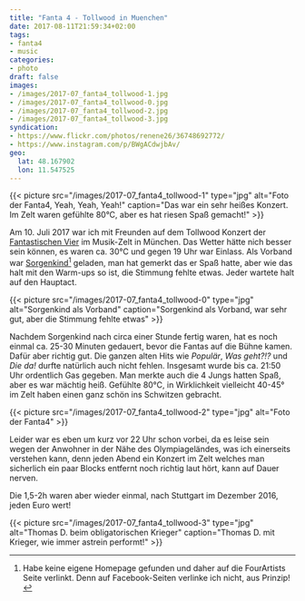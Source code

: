 ```yaml
---
title: "Fanta 4 - Tollwood in Muenchen"
date: 2017-08-11T21:59:34+02:00
tags:
- fanta4
- music
categories:
- photo
draft: false
images:
- /images/2017-07_fanta4_tollwood-1.jpg
- /images/2017-07_fanta4_tollwood-0.jpg
- /images/2017-07_fanta4_tollwood-2.jpg
- /images/2017-07_fanta4_tollwood-3.jpg
syndication:
- https://www.flickr.com/photos/renene26/36748692772/
- https://www.instagram.com/p/BWgACdwjbAv/
geo:
  lat: 48.167902
  lon: 11.547525
---
```


{{< picture src="/images/2017-07_fanta4_tollwood-1" type="jpg" alt="Foto der Fanta4, Yeah, Yeah, Yeah!" caption="Das war ein sehr heißes Konzert. Im Zelt waren gefühlte 80°C, aber es hat riesen Spaß gemacht!" >}}

Am 10. Juli 2017 war ich mit Freunden auf dem Tollwood Konzert der [Fantastischen Vier](https://diefantastischenvier.de) im Musik-Zelt in München.
Das Wetter hätte nich besser sein können, es waren ca. 30°C und gegen 19 Uhr war Einlass.
Als Vorband war [Sorgenkind](http://www.fourartists.com/artists/s/sorgenkind.html)[^1] geladen, man hat gemerkt das er Spaß hatte, aber wie das halt mit den Warm-ups so ist, die Stimmung fehlte etwas.
Jeder wartete halt auf den Hauptact.

{{< picture src="/images/2017-07_fanta4_tollwood-0" type="jpg" alt="Sorgenkind als Vorband" caption="Sorgenkind als Vorband, war sehr gut, aber die Stimmung fehlte etwas" >}}

Nachdem Sorgenkind nach circa einer Stunde fertig waren, hat es noch einmal ca. 25-30 Minuten gedauert, bevor die Fantas auf
die Bühne kamen. Dafür aber richtig gut. Die ganzen alten Hits wie _Populär_, _Was geht?!?_ und _Die da!_ durfte natürlich auch nicht fehlen.
Insgesamt wurde bis ca. 21:50 Uhr ordentlich Gas gegeben. Man merkte auch die 4 Jungs hatten Spaß, aber es war mächtig heiß.
Gefühlte 80°C, in Wirklichkeit vielleicht 40-45° im Zelt haben einen ganz schön ins Schwitzen gebracht.

{{< picture src="/images/2017-07_fanta4_tollwood-2" type="jpg" alt="Foto der Fanta4" >}}

Leider war es eben um kurz vor 22 Uhr schon vorbei, da es leise sein wegen der Anwohner in der Nähe des Olympiageländes, was ich
einerseits verstehen kann, denn jeden Abend ein Konzert im Zelt welches man sicherlich ein paar Blocks entfernt noch richtig laut hört, kann auf Dauer nerven.

Die 1,5-2h waren aber wieder einmal, nach Stuttgart im Dezember 2016, jeden Euro wert!

{{< picture src="/images/2017-07_fanta4_tollwood-3" type="jpg" alt="Thomas D. beim obligatorischen Krieger" caption="Thomas D. mit Krieger, wie immer astrein performt!" >}}

[^1]: Habe keine eigene Homepage gefunden und daher auf die FourArtists Seite verlinkt. Denn auf Facebook-Seiten verlinke ich nicht, aus Prinzip!

